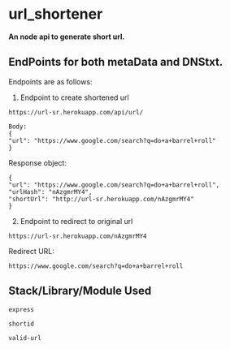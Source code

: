 
# url_shortener

**An node api to generate short url.**

## EndPoints for both metaData and DNStxt.

Endpoints are as follows:

1. Endpoint to create shortened url

```
https://url-sr.herokuapp.com/api/url/

Body:
{
"url": "https://www.google.com/search?q=do+a+barrel+roll"
}

```

Response object:
```
{
"url": "https://www.google.com/search?q=do+a+barrel+roll",
"urlHash": "nAzgmrMY4",
"shortUrl": "http://url-sr.herokuapp.com/nAzgmrMY4"
}
```

2. Endpoint to redirect to original url

```
https://url-sr.herokuapp.com/nAzgmrMY4

```
Redirect URL:
```
https://www.google.com/search?q=do+a+barrel+roll
```

## Stack/Library/Module Used

```
express
```

```
shortid
```

```
valid-url
```

